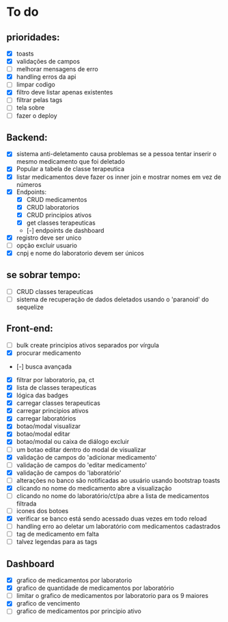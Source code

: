# To do

## prioridades:

-   [x] toasts
-   [x] validações de campos
-   [ ] melhorar mensagens de erro
-   [x] handling erros da api
-   [ ] limpar codigo
-   [x] filtro deve listar apenas existentes
-   [ ] filtrar pelas tags
-   [ ] tela sobre
-   [ ] fazer o deploy

## Backend:

-   [x] sistema anti-deletamento causa problemas se a pessoa tentar inserir o mesmo medicamento que foi deletado
-   [x] Popular a tabela de classe terapeutica
-   [x] listar medicamentos deve fazer os inner join e mostrar nomes em vez de números
-   [x] Endpoints:
    -   [x] CRUD medicamentos
    -   [x] CRUD laboratorios
    -   [x] CRUD principios ativos
    -   [x] get classes terapeuticas
    -   [-] endpoints de dashboard
-   [x] registro deve ser unico
-   [ ] opção excluir usuario
-   [x] cnpj e nome do laboratorio devem ser únicos

## se sobrar tempo:

-   [ ] CRUD classes terapeuticas
-   [ ] sistema de recuperação de dados deletados usando o 'paranoid' do sequelize

## Front-end:

-   [ ] bulk create principios ativos separados por vírgula
-   [x] procurar medicamento
-   [-] busca avançada
-   [x] filtrar por laboratorio, pa, ct
-   [x] lista de classes terapeuticas
-   [x] lógica das badges
-   [x] carregar classes terapeuticas
-   [x] carregar principios ativos
-   [x] carregar laboratórios
-   [x] botao/modal visualizar
-   [x] botao/modal editar
-   [x] botao/modal ou caixa de diálogo excluir
-   [ ] um botao editar dentro do modal de visualizar
-   [x] validação de campos do 'adicionar medicamento'
-   [ ] validação de campos do 'editar medicamento'
-   [x] validação de campos do 'laboratório'
-   [ ] alterações no banco são notificadas ao usuário usando bootstrap toasts
-   [x] clicando no nome do medicamento abre a visualização
-   [ ] clicando no nome do laboratório/ct/pa abre a lista de medicamentos filtrada
-   [ ] icones dos botoes
-   [x] verificar se banco está sendo acessado duas vezes em todo reload
-   [ ] handling erro ao deletar um laboratório com medicamentos cadastrados
-   [ ] tag de medicamento em falta
-   [ ] talvez legendas para as tags

## Dashboard

-   [x] grafico de medicamentos por laboratorio
-   [x] grafico de quantidade de medicamentos por laboratório
-   [ ] limitar o grafico de medicamentos por laboratorio para os 9 maiores
-   [x] grafico de vencimento
-   [ ] grafico de medicamentos por principio ativo
